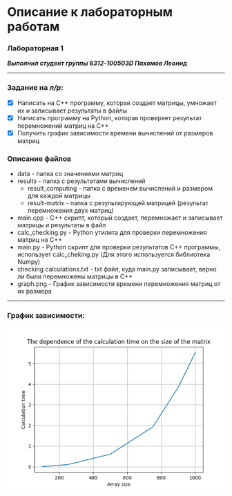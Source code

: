 # Описание к лабораторным работам
### Лабораторная 1
***Выполнил студент группы 6312-100503D Пахомов Леонид***
___

### Задание на *л/р*:

- [X] Написать на С++ программу, которая создает матрицы, умножает их и записывает результаты в файлы
- [X] Написать программу на Python, которая проверяет результат перемножений матриц на C++
- [X] Получить график зависимости времени вычислений от размеров матриц

### Описание файлов
+ data - папка со значениями матриц
+ results - папка с результатами вычислений
  + result_computing - папка с временем вычислений и размером для каждой матрицы
  + result-matrix - папка с результирующей матрицей (результат перемножения двух матриц)
+ main.cpp - С++ скрипт, который создает, перемножает и записывает матрицы и результаты в файл
+ calc_checking.py - Python утилита для проверки перемножения матриц на C++
+ main.py - Python скрипт для проверки результатов C++ программы, использует calc_cheking.py (Для этого используется библиотека Numpy)
+ checking calculations.txt - txt файл, куда main.py записывает, верно ли были перемножены матрицы в C++
+ graph.png - График зависимости времени перемножения матриц от их размера
___

### График зависимости:
![graph](graph.png)